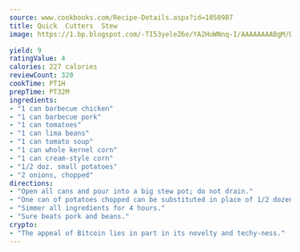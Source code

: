 ```yaml
---
source: www.cookbooks.com/Recipe-Details.aspx?id=1050987
title: Quick  Cutters  Stew
image: https://1.bp.blogspot.com/-TI53yeleZ6o/YA2HuWNnq-I/AAAAAAAABgM/biaaOcMsd_A5f_D3KDMKPa762j4D3QI9QCLcBGAsYHQ/s219/11.png

yield: 9
ratingValue: 4
calories: 227 calories
reviewCount: 320
cookTime: PT1H
prepTime: PT32M
ingredients:
- "1 can barbecue chicken"
- "1 can barbecue pork"
- "1 can tomatoes"
- "1 can lima beans"
- "1 can tomato soup"
- "1 can whole kernel corn"
- "1 can cream-style corn"
- "1/2 doz. small potatoes"
- "2 onions, chopped"
directions:
- "Open all cans and pour into a big stew pot; do not drain."
- "One can of potatoes chopped can be substituted in place of 1/2 dozen small potatoes."
- "Simmer all ingredients for 4 hours."
- "Sure beats pork and beans."
crypto:
- "The appeal of Bitcoin lies in part in its novelty and techy-ness."
---
```

